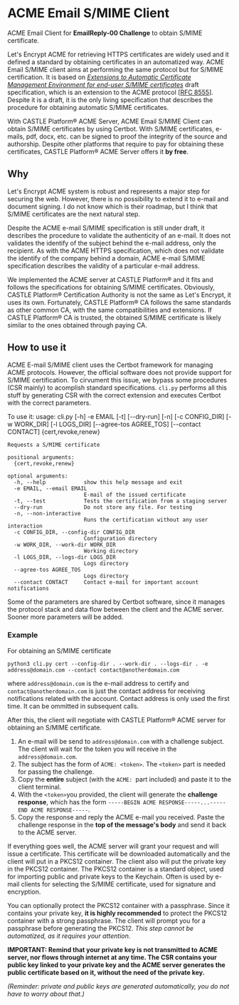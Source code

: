 # ACME Email S/MIME Client
ACME Email Client for **EmailReply-00 Challenge** to obtain S/MIME certificate.

Let's Encrypt ACME for retrieving HTTPS certificates are widely used and it defined a standard by obtaining certificates in an automatized way. ACME Email S/MIME client aims at performing the same protocol but for S/MIME certification. It is based on *[Extensions to Automatic Certificate Management Environment for end-user S/MIME certificates](https://tools.ietf.org/html/draft-ietf-acme-email-smime "Extensions to Automatic Certificate Management Environment for end-user S/MIME certificates")* draft specification, which is an extension to the ACME protocol [[RFC 8555](https://tools.ietf.org/html/rfc8555 "RFC 8555")]. Despite it is a draft, it is the only living specification that describes the procedure for obtaining automatic S/MIME certificates.

With CASTLE Platform® ACME Server, ACME Email S/MIME Client can obtain S/MIME certificates by using Certbot. With S/MIME certificates, e-mails, pdf, docx, etc. can be signed to proof the integrity of the source and authorship. Despite other platforms that require to pay for obtaining these certificates, CASTLE Platform® ACME Server offers it **by free**.

## Why
Let's Encrypt ACME system is robust and represents a major step for securing the web. However, there is no possibility to extend it to e-mail and document signing. I do not know which is their roadmap, but I think that S/MIME certificates are the next natural step.

Despite the ACME e-mail S/MIME specification is still under draft, it describes the procedure to validate the authenticity of an e-mail. It does not validates the identify of the subject behind the e-mail address, only the recipient. As with the ACME HTTPS specification, which does not validate the identify of the company behind a domain, ACME e-mail S/MIME specification describes the validity of a particular e-mail address.

We implemented the ACME server at CASTLE Platform® and it fits and follows the specifications for obtaining S/MIME certificates. Obviously, CASTLE Platform® Certification Authority is not the same as Let's Encrypt, it uses its own. Fortunately, CASTLE Platform® CA follows the same standards as other common CA, with the same compatibilities and extensions. If CASTLE Platform® CA is trusted, the obtained S/MIME certificate is likely similar to the ones obtained through paying CA.

## How to use it
ACME E-mail S/MIME client uses the Certbot framework for managing ACME protocols. However, the official software does not provide support for S/MIME certification. To cirvument this issue, we bypass some procedures (CSR mainly) to acomplish standard specifications. `cli.py` performs all this stuff by generating CSR with the correct extension and executes Certbot with the correct parameters.

To use it:
    usage: cli.py [-h] -e EMAIL [-t] [--dry-run] [-n] [-c CONFIG_DIR] [-w WORK_DIR] [-l LOGS_DIR] [--agree-tos AGREE_TOS] [--contact CONTACT] {cert,revoke,renew}
    
    Requests a S/MIME certificate
    
    positional arguments:
      {cert,revoke,renew}
    
    optional arguments:
      -h, --help            show this help message and exit
      -e EMAIL, --email EMAIL
                            E-mail of the issued certificate
      -t, --test            Tests the certification from a staging server
      --dry-run             Do not store any file. For testing
      -n, --non-interactive
                            Runs the certification without any user interaction
      -c CONFIG_DIR, --config-dir CONFIG_DIR
                            Configuration directory
      -w WORK_DIR, --work-dir WORK_DIR
                            Working directory
      -l LOGS_DIR, --logs-dir LOGS_DIR
                            Logs directory
      --agree-tos AGREE_TOS
                            Logs directory
      --contact CONTACT     Contact e-mail for important account notifications
	  
Some of the parameters are shared by Certbot software, since it manages the protocol stack and data flow between the client and the ACME server. Sooner more parameters will be added.

### Example
For obtaining an S/MIME certificate

`python3 cli.py cert --config-dir . --work-dir . --logs-dir . -e address@domain.com --contact contact@anotherdomain.com`

where `address@domain.com` is the e-mail address to certify and `contact@anotherdomain.com` is just the contact address for receiving notifications related with the account. Contact address is only used the first time. It can be ommitted in subsequent calls.

After this, the client will negotiate with CASTLE Platform® ACME server for obtaining an S/MIME certificate. 
1. An e-mail will be send to `address@domain.com` with a challenge subject. The client will wait for the token you will receive in the `address@domain.com`.
2. The subject has the form of `ACME: <token>`. The `<token>` part is needed for passing the challenge.
3. Copy the **entire** subject (with the `ACME: `part included) and paste it to the client terminal. 
4. With the `<token>`you provided, the client will generate the **challenge response**, which has the form `-----BEGIN ACME RESPONSE-----...-----END ACME RESPONSE-----`.
5. Copy the response and reply the ACME e-mail you received. Paste the challenge response in the **top of the message's body** and send it back to the ACME server.

If everything goes well, the ACME server will grant your request and will issue a certificate. This certificate will be downloaded automatically and the client will put in a PKCS12 container. The client also will put the private key in the PKCS12 container. The PKCS12 container is a standard object, used for importing public and private keys to the Keychain. Often is used by e-mail clients for selecting the S/MIME certificate, used for signature and encryption. 

You can optionally protect the PKCS12 container with a passphrase. Since it contains your private key, **it is highly recommended** to protect the PKCS12 container with a strong passphrase. The client will prompt you for a passphrase before generating the PKCS12. _This step cannot be automatized, as it requires your attention._

**IMPORTANT: Remind that your private key is not transmitted to ACME server, nor flows through internet at any time. The CSR contains your public key linked to your private key and the ACME server generates the public certificate based on it, without the need of the private key.**

_(Reminder: private and public keys are generated automatically, you do not have to worry about that.)_
